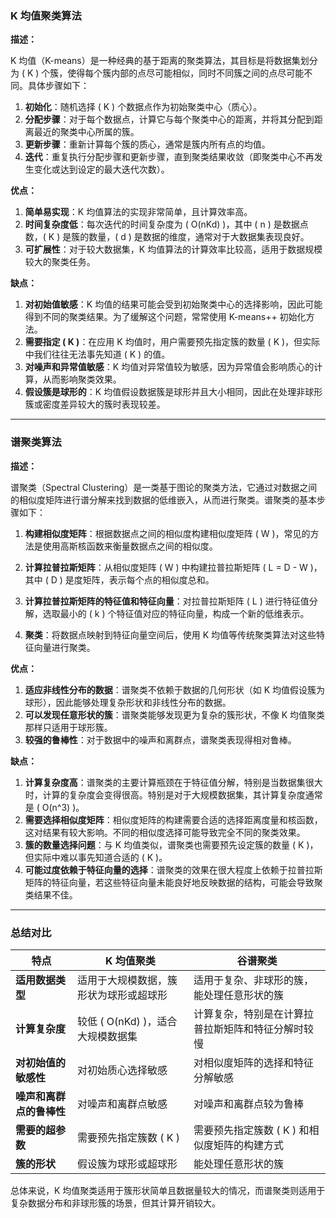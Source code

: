 ### K 均值聚类算法

**描述：**

K 均值（K-means）是一种经典的基于距离的聚类算法，其目标是将数据集划分为 \( K \) 个簇，使得每个簇内部的点尽可能相似，同时不同簇之间的点尽可能不同。具体步骤如下：

1. **初始化**：随机选择 \( K \) 个数据点作为初始聚类中心（质心）。
2. **分配步骤**：对于每个数据点，计算它与每个聚类中心的距离，并将其分配到距离最近的聚类中心所属的簇。
3. **更新步骤**：重新计算每个簇的质心，通常是簇内所有点的均值。
4. **迭代**：重复执行分配步骤和更新步骤，直到聚类结果收敛（即聚类中心不再发生变化或达到设定的最大迭代次数）。

**优点：**

1. **简单易实现**：K 均值算法的实现非常简单，且计算效率高。
2. **时间复杂度低**：每次迭代的时间复杂度为 \( O(nKd) \)，其中 \( n \) 是数据点数，\( K \) 是簇的数量，\( d \) 是数据的维度，通常对于大数据集表现良好。
3. **可扩展性**：对于较大数据集，K 均值算法的计算效率比较高，适用于数据规模较大的聚类任务。

**缺点：**

1. **对初始值敏感**：K 均值的结果可能会受到初始聚类中心的选择影响，因此可能得到不同的聚类结果。为了缓解这个问题，常常使用 K-means++ 初始化方法。
2. **需要指定 \( K \)**：在应用 K 均值时，用户需要预先指定簇的数量 \( K \)，但实际中我们往往无法事先知道 \( K \) 的值。
3. **对噪声和异常值敏感**：K 均值对异常值较为敏感，因为异常值会影响质心的计算，从而影响聚类效果。
4. **假设簇是球形的**：K 均值假设数据簇是球形并且大小相同，因此在处理非球形簇或密度差异较大的簇时表现较差。

---

### 谱聚类算法

**描述：**

谱聚类（Spectral Clustering）是一类基于图论的聚类方法，它通过对数据之间的相似度矩阵进行谱分解来找到数据的低维嵌入，从而进行聚类。谱聚类的基本步骤如下：

1. **构建相似度矩阵**：根据数据点之间的相似度构建相似度矩阵 \( W \)，常见的方法是使用高斯核函数来衡量数据点之间的相似度。
   
2. **计算拉普拉斯矩阵**：从相似度矩阵 \( W \) 中构建拉普拉斯矩阵 \( L = D - W \)，其中 \( D \) 是度矩阵，表示每个点的相似度总和。

3. **计算拉普拉斯矩阵的特征值和特征向量**：对拉普拉斯矩阵 \( L \) 进行特征值分解，选取最小的 \( k \) 个特征值对应的特征向量，构成一个新的低维表示。

4. **聚类**：将数据点映射到特征向量空间后，使用 K 均值等传统聚类算法对这些特征向量进行聚类。

**优点：**

1. **适应非线性分布的数据**：谱聚类不依赖于数据的几何形状（如 K 均值假设簇为球形），因此能够处理复杂形状和非线性分布的数据。
2. **可以发现任意形状的簇**：谱聚类能够发现更为复杂的簇形状，不像 K 均值聚类那样只适用于球形簇。
3. **较强的鲁棒性**：对于数据中的噪声和离群点，谱聚类表现得相对鲁棒。

**缺点：**

1. **计算复杂度高**：谱聚类的主要计算瓶颈在于特征值分解，特别是当数据集很大时，计算的复杂度会变得很高。特别是对于大规模数据集，其计算复杂度通常是 \( O(n^3) \)。
2. **需要选择相似度矩阵**：相似度矩阵的构建需要合适的选择距离度量和核函数，这对结果有较大影响。不同的相似度选择可能导致完全不同的聚类效果。
3. **簇的数量选择问题**：与 K 均值类似，谱聚类也需要预先设定簇的数量 \( K \)，但实际中难以事先知道合适的 \( K \)。
4. **可能过度依赖于特征向量的选择**：谱聚类的效果在很大程度上依赖于拉普拉斯矩阵的特征向量，若这些特征向量未能良好地反映数据的结构，可能会导致聚类结果不佳。

---

### 总结对比

| 特点                  | K 均值聚类                                   | 谷谱聚类                                   |
|----------------------|--------------------------------------------|--------------------------------------------|
| **适用数据类型**         | 适用于大规模数据，簇形状为球形或超球形                | 适用于复杂、非球形的簇，能处理任意形状的簇        |
| **计算复杂度**          | 较低 \( O(nKd) \)，适合大规模数据集                    | 计算复杂，特别是在计算拉普拉斯矩阵和特征分解时较慢   |
| **对初始值的敏感性**      | 对初始质心选择敏感                               | 对相似度矩阵的选择和特征分解敏感                    |
| **噪声和离群点的鲁棒性**  | 对噪声和离群点敏感                             | 对噪声和离群点较为鲁棒                           |
| **需要的超参数**         | 需要预先指定簇数 \( K \)                          | 需要预先指定簇数 \( K \) 和相似度矩阵的构建方式        |
| **簇的形状**            | 假设簇为球形或超球形                             | 能处理任意形状的簇                              |

总体来说，K 均值聚类适用于簇形状简单且数据量较大的情况，而谱聚类则适用于复杂数据分布和非球形簇的场景，但其计算开销较大。